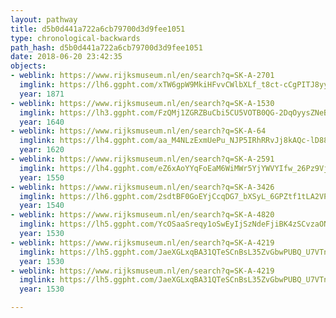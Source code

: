 ```yaml
---
layout: pathway
title: d5b0d441a722a6cb79700d3d9fee1051
type: chronological-backwards
path_hash: d5b0d441a722a6cb79700d3d9fee1051
date: 2018-06-20 23:42:35
objects:
- weblink: https://www.rijksmuseum.nl/en/search?q=SK-A-2701
  imglink: https://lh6.ggpht.com/xTW6gpW9MkiHFvvCWlbXLf_t8ct-cCgPITJ8yyOgfFrBXzMwRXIBT06tkCsmdPGME6XAojRuJGpxxQ4LdtJgzu0xtSU=s200
  year: 1871
- weblink: https://www.rijksmuseum.nl/en/search?q=SK-A-1530
  imglink: https://lh3.ggpht.com/FzQMj1ZGRZBuCbi5CU5VOTB0QG-2DqOyysZNeBLz5pUN1bPAcTiF2vj51Zl5G4G36U5Rf3VHjSb3pWzSUVTpIR6Leg=s200
  year: 1640
- weblink: https://www.rijksmuseum.nl/en/search?q=SK-A-64
  imglink: https://lh4.ggpht.com/aa_M4NLzExmUePu_NJP5IRhRRvJj8kAQc-lD88ctIuPu-vA_ruEsa2cr5pAWyIs5pPh2EuO71PWO5j9cdIUmhnVUeDk=s200
  year: 1620
- weblink: https://www.rijksmuseum.nl/en/search?q=SK-A-2591
  imglink: https://lh4.ggpht.com/eZ6xAoYYqFoEaM6WiMWr5YjYWVYIfw_26Pz9Vjqvc12spardmtsNcp1cd0YwB4CapA2eG0MEwUl12Lpko4Rd5d4qDA8=s200
  year: 1550
- weblink: https://www.rijksmuseum.nl/en/search?q=SK-A-3426
  imglink: https://lh6.ggpht.com/2sdtBF0GoEYjCcqDG7_bXSyL_6GPZtf1tLA2VPmEEmi0hdsluba6aONQCIGH3Kb2zV1NPaJgqrs9n6bmLLlowhp5EHyx=s200
  year: 1540
- weblink: https://www.rijksmuseum.nl/en/search?q=SK-A-4820
  imglink: https://lh5.ggpht.com/YcOSaaSreqy1oSwEyIjSzNdeFjiBK4zSCvzaON7fvc3jRB6UqsVlItVcwDPAK3rC4QOwPcCJ14ulDW4Y9Z8-WBWtwoM=s200
  year: 1530
- weblink: https://www.rijksmuseum.nl/en/search?q=SK-A-4219
  imglink: https://lh5.ggpht.com/JaeXGLxqBA31QTeSCnBsL35ZvGbwPUBQ_U7VTn9h_gmidyEvIEKu-gtfl_NpPgwf0v4GZlfXbfFp_637H2GPqXl4BAeP=s200
  year: 1530
- weblink: https://www.rijksmuseum.nl/en/search?q=SK-A-4219
  imglink: https://lh5.ggpht.com/JaeXGLxqBA31QTeSCnBsL35ZvGbwPUBQ_U7VTn9h_gmidyEvIEKu-gtfl_NpPgwf0v4GZlfXbfFp_637H2GPqXl4BAeP=s200
  year: 1530

---
```

